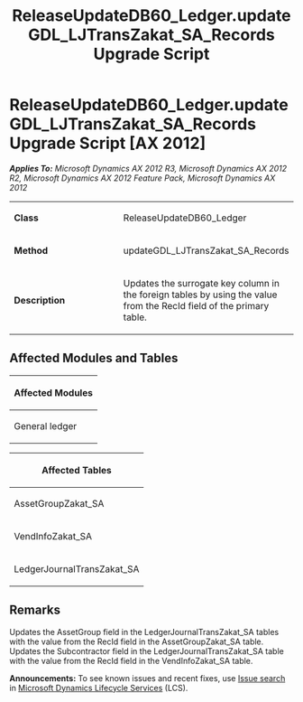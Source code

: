 ﻿---
title: ReleaseUpdateDB60_Ledger.updateGDL_LJTransZakat_SA_Records Upgrade Script
TOCTitle: ReleaseUpdateDB60_Ledger.updateGDL_LJTransZakat_SA_Records Upgrade Script
ms:assetid: abb56447-72bb-fae5-0faf-d5b8f446adf0
ms:mtpsurl: https://msdn.microsoft.com/en-us/library/JJ686486(v=AX.60)
ms:contentKeyID: 49710441
ms.date: 05/18/2015
mtps_version: v=AX.60
---

# ReleaseUpdateDB60\_Ledger.updateGDL\_LJTransZakat\_SA\_Records Upgrade Script [AX 2012]


_**Applies To:** Microsoft Dynamics AX 2012 R3, Microsoft Dynamics AX 2012 R2, Microsoft Dynamics AX 2012 Feature Pack, Microsoft Dynamics AX 2012_

<table>
<colgroup>
<col style="width: 50%" />
<col style="width: 50%" />
</colgroup>
<tbody>
<tr class="odd">
<td><p><strong>Class</strong></p></td>
<td><p>ReleaseUpdateDB60_Ledger</p></td>
</tr>
<tr class="even">
<td><p><strong>Method</strong></p></td>
<td><p>updateGDL_LJTransZakat_SA_Records</p></td>
</tr>
<tr class="odd">
<td><p><strong>Description</strong></p></td>
<td><p>Updates the surrogate key column in the foreign tables by using the value from the RecId field of the primary table.</p></td>
</tr>
</tbody>
</table>


## Affected Modules and Tables

<table>
<colgroup>
<col style="width: 100%" />
</colgroup>
<thead>
<tr class="header">
<th><p>Affected Modules</p></th>
</tr>
</thead>
<tbody>
<tr class="odd">
<td><p>General ledger</p></td>
</tr>
</tbody>
</table>


<table>
<colgroup>
<col style="width: 100%" />
</colgroup>
<thead>
<tr class="header">
<th><p>Affected Tables</p></th>
</tr>
</thead>
<tbody>
<tr class="odd">
<td><p>AssetGroupZakat_SA</p></td>
</tr>
<tr class="even">
<td><p>VendInfoZakat_SA</p></td>
</tr>
<tr class="odd">
<td><p>LedgerJournalTransZakat_SA</p></td>
</tr>
</tbody>
</table>


## Remarks

Updates the AssetGroup field in the LedgerJournalTransZakat\_SA tables with the value from the RecId field in the AssetGroupZakat\_SA table. Updates the Subcontractor field in the LedgerJournalTransZakat\_SA table with the value from the RecId field in the VendInfoZakat\_SA table.

  
**Announcements:** To see known issues and recent fixes, use [Issue search](http://go.microsoft.com/fwlink/?linkid=389258) in [Microsoft Dynamics Lifecycle Services](http://go.microsoft.com/fwlink/?linkid=306505) (LCS).

